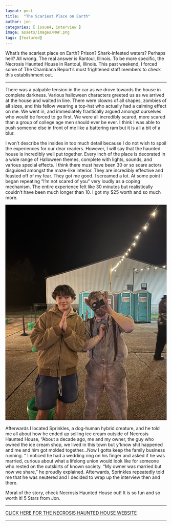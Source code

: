```yaml
---
layout: post
title:  "The Scariest Place on Earth"
author: jon
categories: [ Issue4, interview ]
image: assets/images/MAP.png
tags: [featured]
---
```


What’s the scariest place on Earth? Prison? Shark-infested waters? Perhaps hell? All wrong. The real answer is Rantoul, Illinois. To be more specific, the Necrosis Haunted House in Rantoul, Illinois. This past weekend, I forced some of The Chambana Report’s most frightened staff members to check this establishment out.

---

There was a palpable tension in the car as we drove towards the house in complete darkness. Various halloween characters greeted us as we arrived at the house and waited in line. There were clowns of all shapes, zombies of all sizes, and this fellow wearing a top-hat who actually had a calming effect on me. We went in, and immediately frantically argued amongst ourselves who would be forced to go first. We were all incredibly scared, more scared than a group of college age men should ever be ever. I think I was able to push someone else in front of me like a battering ram but it is all a bit of a blur. 

I won’t describe the insides in too much detail because I do not wish to spoil the experiences for our dear readers. However, I will say that the haunted house is incredibly well put together. Every inch of the place is decorated in a wide range of Halloween themes, complete with lights, sounds, and various special effects. I think there must have been 30 or so scare actors disguised amongst the maze-like interior. They are incredibly effective and feasted off of my fear. They got me good. I screamed a lot. At some point I began repeating “I’m not scared of you” very loudly as a coping mechanism. The entire experience felt like 30 minutes but realistically couldn’t have been much longer than 10. I got my $25 worth and so much more.

<p align="center">
  <img src="/assets/images/me_and_sprinkles.jpeg" alt="Sprinkles" width="600"/>
</p>

Afterwards I located Sprinkles, a dog-human hybrid creature, and he told me all about how he ended up selling ice cream outside of Necrosis Haunted House, “About a decade ago, me and my owner, the guy who owned the ice cream shop, we lived in this town but y'know shit happened and me and him got molded together...Now I gotta keep the family business running. ” I noticed he had a wedding ring on his finger and asked if he was married, curious about what a lifelong union would look like for someone who rested on the outskirts of known society. “My owner was married but now we share,” he proudly explained. Afterwards, Sprinkles repeatedly told me that he was neutered and I decided to wrap up the interview then and there.

Moral of the story, check Necrosis Haunted House out! It is so fun and so worth it! 5 Stars from Jon.

---

[CLICK HERE FOR THE NECROSIS HAUNTED HOUSE WEBSITE](https://www.217fear.com)  

---

